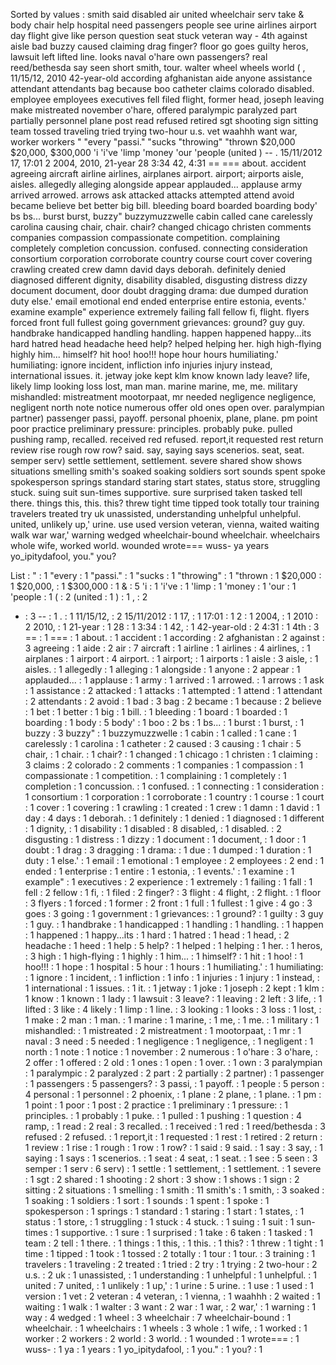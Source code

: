 Sorted by values :
smith said disabled air united wheelchair serv take & body chair help hospital need passengers people see urine airlines airport day flight give like person question seat stuck veteran way - 4th against aisle bad buzzy caused claiming drag finger? floor go goes guilty heros, lawsuit left lifted line. looks naval o'hare own passengers? real reed/bethesda say seen short smith, tour. walter wheel wheels world ( , 11/15/12, 2010 42-year-old according afghanistan aide anyone assistance attendant attendants bag because boo catheter claims colorado disabled. employee employees executives fell filed flight, former head, joseph leaving make mistreated november o'hare, offered paralympic paralyzed part partially personnel plane post read refused retired sgt shooting sign sitting team tossed traveling tried trying two-hour u.s. vet waahhh want war, worker workers " "every "passi." "sucks "throwing" "thrown $20,000 $20,000, $300,000 'i 'i've 'limp 'money 'our 'people (united ) -- . 15/11/2012 17, 17:01 2 2004, 2010, 21-year 28 3:34 42, 4:31 == === about. accident agreeing aircraft airline airlines, airplanes airport. airport; airports aisle, aisles. allegedly alleging alongside appear applauded... applause army arrived arrowed. arrows ask attacked attacks attempted attend avoid became believe bet better big bill. bleeding board boarded boarding body' bs bs... burst burst, buzzy" buzzymuzzwelle cabin called cane carelessly carolina causing chair, chair. chair? changed chicago christen comments companies compassion compassionate competition. complaining completely completion concussion. confused. connecting consideration consortium corporation corroborate country course court cover covering crawling created crew damn david days deborah. definitely denied diagnosed different dignity, disability disabled, disgusting distress dizzy document document, door doubt dragging drama: due dumped duration duty else.' email emotional end ended enterprise entire estonia, events.' examine example" experience extremely failing fall fellow fi, flight. flyers forced front full fullest going government grievances: ground? guy guy. handbrake handicapped handling handling. happen happened happy...its hard hatred head headache heed help? helped helping her. high high-flying highly him... himself? hit hoo! hoo!!! hope hour hours humiliating.' humiliating: ignore incident, infliction info injuries injury instead, international issues. it. jetway joke kept klm know known lady leave? life, likely limp looking loss lost, man man. marine marine, me, me. military mishandled: mistreatment mootorpaat, mr needed negligence negligence, negligent north note notice numerous offer old ones open over. paralympian partner) passenger passi, payoff. personal phoenix, plane, plane. pm point poor practice preliminary pressure: principles. probably puke. pulled pushing ramp, recalled. received red refused. report,it requested rest return review rise rough row row? said. say, saying says scenerios. seat, seat. semper serv) settle settlement, settlement. severe shared show shows situations smelling smith's soaked soaking soldiers sort sounds spent spoke spokesperson springs standard staring start states, status store, struggling stuck. suing suit sun-times supportive. sure surprised taken tasked tell there. things this, this. this? threw tight time tipped took totally tour training travelers treated try uk unassisted, understanding unhelpful unhelpful. united, unlikely up,' urine. use used version veteran, vienna, waited waiting walk war war,' warning wedged wheelchair-bound wheelchair. wheelchairs whole wife, worked world. wounded wrote=== wuss- ya years yo_ipitydafool, you." you? 

List :
" : 1
"every : 1
"passi." : 1
"sucks : 1
"throwing" : 1
"thrown : 1
$20,000 : 1
$20,000, : 1
$300,000 : 1
& : 5
'i : 1
'i've : 1
'limp : 1
'money : 1
'our : 1
'people : 1
( : 2
(united : 1
) : 1
, : 2
- : 3
-- : 1
. : 1
11/15/12, : 2
15/11/2012 : 1
17, : 1
17:01 : 1
2 : 1
2004, : 1
2010 : 2
2010, : 1
21-year : 1
28 : 1
3:34 : 1
42, : 1
42-year-old : 2
4:31 : 1
4th : 3
== : 1
=== : 1
about. : 1
accident : 1
according : 2
afghanistan : 2
against : 3
agreeing : 1
aide : 2
air : 7
aircraft : 1
airline : 1
airlines : 4
airlines, : 1
airplanes : 1
airport : 4
airport. : 1
airport; : 1
airports : 1
aisle : 3
aisle, : 1
aisles. : 1
allegedly : 1
alleging : 1
alongside : 1
anyone : 2
appear : 1
applauded... : 1
applause : 1
army : 1
arrived : 1
arrowed. : 1
arrows : 1
ask : 1
assistance : 2
attacked : 1
attacks : 1
attempted : 1
attend : 1
attendant : 2
attendants : 2
avoid : 1
bad : 3
bag : 2
became : 1
because : 2
believe : 1
bet : 1
better : 1
big : 1
bill. : 1
bleeding : 1
board : 1
boarded : 1
boarding : 1
body : 5
body' : 1
boo : 2
bs : 1
bs... : 1
burst : 1
burst, : 1
buzzy : 3
buzzy" : 1
buzzymuzzwelle : 1
cabin : 1
called : 1
cane : 1
carelessly : 1
carolina : 1
catheter : 2
caused : 3
causing : 1
chair : 5
chair, : 1
chair. : 1
chair? : 1
changed : 1
chicago : 1
christen : 1
claiming : 3
claims : 2
colorado : 2
comments : 1
companies : 1
compassion : 1
compassionate : 1
competition. : 1
complaining : 1
completely : 1
completion : 1
concussion. : 1
confused. : 1
connecting : 1
consideration : 1
consortium : 1
corporation : 1
corroborate : 1
country : 1
course : 1
court : 1
cover : 1
covering : 1
crawling : 1
created : 1
crew : 1
damn : 1
david : 1
day : 4
days : 1
deborah. : 1
definitely : 1
denied : 1
diagnosed : 1
different : 1
dignity, : 1
disability : 1
disabled : 8
disabled, : 1
disabled. : 2
disgusting : 1
distress : 1
dizzy : 1
document : 1
document, : 1
door : 1
doubt : 1
drag : 3
dragging : 1
drama: : 1
due : 1
dumped : 1
duration : 1
duty : 1
else.' : 1
email : 1
emotional : 1
employee : 2
employees : 2
end : 1
ended : 1
enterprise : 1
entire : 1
estonia, : 1
events.' : 1
examine : 1
example" : 1
executives : 2
experience : 1
extremely : 1
failing : 1
fall : 1
fell : 2
fellow : 1
fi, : 1
filed : 2
finger? : 3
flight : 4
flight, : 2
flight. : 1
floor : 3
flyers : 1
forced : 1
former : 2
front : 1
full : 1
fullest : 1
give : 4
go : 3
goes : 3
going : 1
government : 1
grievances: : 1
ground? : 1
guilty : 3
guy : 1
guy. : 1
handbrake : 1
handicapped : 1
handling : 1
handling. : 1
happen : 1
happened : 1
happy...its : 1
hard : 1
hatred : 1
head : 1
head, : 2
headache : 1
heed : 1
help : 5
help? : 1
helped : 1
helping : 1
her. : 1
heros, : 3
high : 1
high-flying : 1
highly : 1
him... : 1
himself? : 1
hit : 1
hoo! : 1
hoo!!! : 1
hope : 1
hospital : 5
hour : 1
hours : 1
humiliating.' : 1
humiliating: : 1
ignore : 1
incident, : 1
infliction : 1
info : 1
injuries : 1
injury : 1
instead, : 1
international : 1
issues. : 1
it. : 1
jetway : 1
joke : 1
joseph : 2
kept : 1
klm : 1
know : 1
known : 1
lady : 1
lawsuit : 3
leave? : 1
leaving : 2
left : 3
life, : 1
lifted : 3
like : 4
likely : 1
limp : 1
line. : 3
looking : 1
looks : 3
loss : 1
lost, : 1
make : 2
man : 1
man. : 1
marine : 1
marine, : 1
me, : 1
me. : 1
military : 1
mishandled: : 1
mistreated : 2
mistreatment : 1
mootorpaat, : 1
mr : 1
naval : 3
need : 5
needed : 1
negligence : 1
negligence, : 1
negligent : 1
north : 1
note : 1
notice : 1
november : 2
numerous : 1
o'hare : 3
o'hare, : 2
offer : 1
offered : 2
old : 1
ones : 1
open : 1
over. : 1
own : 3
paralympian : 1
paralympic : 2
paralyzed : 2
part : 2
partially : 2
partner) : 1
passenger : 1
passengers : 5
passengers? : 3
passi, : 1
payoff. : 1
people : 5
person : 4
personal : 1
personnel : 2
phoenix, : 1
plane : 2
plane, : 1
plane. : 1
pm : 1
point : 1
poor : 1
post : 2
practice : 1
preliminary : 1
pressure: : 1
principles. : 1
probably : 1
puke. : 1
pulled : 1
pushing : 1
question : 4
ramp, : 1
read : 2
real : 3
recalled. : 1
received : 1
red : 1
reed/bethesda : 3
refused : 2
refused. : 1
report,it : 1
requested : 1
rest : 1
retired : 2
return : 1
review : 1
rise : 1
rough : 1
row : 1
row? : 1
said : 9
said. : 1
say : 3
say, : 1
saying : 1
says : 1
scenerios. : 1
seat : 4
seat, : 1
seat. : 1
see : 5
seen : 3
semper : 1
serv : 6
serv) : 1
settle : 1
settlement, : 1
settlement. : 1
severe : 1
sgt : 2
shared : 1
shooting : 2
short : 3
show : 1
shows : 1
sign : 2
sitting : 2
situations : 1
smelling : 1
smith : 11
smith's : 1
smith, : 3
soaked : 1
soaking : 1
soldiers : 1
sort : 1
sounds : 1
spent : 1
spoke : 1
spokesperson : 1
springs : 1
standard : 1
staring : 1
start : 1
states, : 1
status : 1
store, : 1
struggling : 1
stuck : 4
stuck. : 1
suing : 1
suit : 1
sun-times : 1
supportive. : 1
sure : 1
surprised : 1
take : 6
taken : 1
tasked : 1
team : 2
tell : 1
there. : 1
things : 1
this, : 1
this. : 1
this? : 1
threw : 1
tight : 1
time : 1
tipped : 1
took : 1
tossed : 2
totally : 1
tour : 1
tour. : 3
training : 1
travelers : 1
traveling : 2
treated : 1
tried : 2
try : 1
trying : 2
two-hour : 2
u.s. : 2
uk : 1
unassisted, : 1
understanding : 1
unhelpful : 1
unhelpful. : 1
united : 7
united, : 1
unlikely : 1
up,' : 1
urine : 5
urine. : 1
use : 1
used : 1
version : 1
vet : 2
veteran : 4
veteran, : 1
vienna, : 1
waahhh : 2
waited : 1
waiting : 1
walk : 1
walter : 3
want : 2
war : 1
war, : 2
war,' : 1
warning : 1
way : 4
wedged : 1
wheel : 3
wheelchair : 7
wheelchair-bound : 1
wheelchair. : 1
wheelchairs : 1
wheels : 3
whole : 1
wife, : 1
worked : 1
worker : 2
workers : 2
world : 3
world. : 1
wounded : 1
wrote=== : 1
wuss- : 1
ya : 1
years : 1
yo_ipitydafool, : 1
you." : 1
you? : 1
